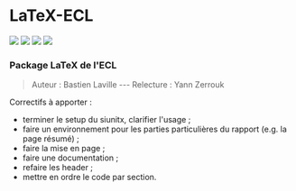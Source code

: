 # LaTeX-ECL
[![](https://img.shields.io/badge/donate-paypal-46AFE0.svg)](https://www.paypal.me/bastienlaville)
![](https://img.shields.io/github/license/XeBasTeX/LaTeX-ECL.svg)
![](https://img.shields.io/github/languages/code-size/badges/shields.svg)
[![](https://img.shields.io/github/package-json/v/XeBasTeX/LaTeX-ECL.svg)](https://img.shields.io/github/package-json/v/XeBasTeX/LaTeX-ECL.svg)

### Package LaTeX de l'ECL

> Auteur : Bastien Laville
> --- Relecture : Yann Zerrouk

Correctifs à apporter :
- terminer le setup du siunitx, clarifier l'usage ;
- faire un environnement pour les parties particulières du rapport (e.g. la page résumé) ;
- faire la mise en page ;
- faire une documentation ;
- refaire les header ;
- mettre en ordre le code par section.
